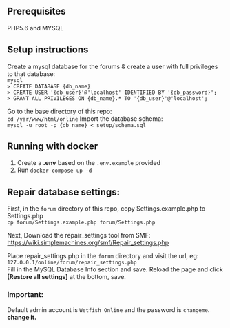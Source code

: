 ## Prerequisites
PHP5.6 and MYSQL
## Setup instructions
Create a mysql database for the forums & create a user with full privileges to that database:  
``mysql``  
``> CREATE DATABASE {db_name}``  
``> CREATE USER '{db_user}'@'localhost' IDENTIFIED BY '{db_password}';``  
``> GRANT ALL PRIVILEGES ON {db_name}.* TO '{db_user}'@'localhost';``  

Go to the base directory of this repo:  
``cd /var/www/html/online`` 
Import the database schema:  
``mysql -u root -p {db_name} < setup/schema.sql``  

## Running with docker

1. Create a **.env** based on the `.env.example` provided
2. Run `docker-compose up -d`

## Repair database settings:
First, in the ``forum`` directory of this repo, copy Settings.example.php to Settings.php  
``cp forum/Settings.example.php forum/Settings.php``

Next, Download the repair_settings tool from SMF: https://wiki.simplemachines.org/smf/Repair_settings.php

Place repair_settings.php in the ``forum`` directory and visit the url, eg: ``127.0.0.1/online/forum/repair_settings.php``  
Fill in the MySQL Database Info section and save.
Reload the page and click **[Restore all settings]** at the bottom, save.

### Important:
Default admin account is ``Wetfish Online`` and the password is ``changeme``. **change it.**
